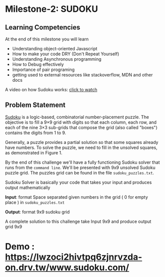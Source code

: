 # Milestone-2: SUDOKU

## Learning Competencies
At the end of this milestone you will learn
 - Understanding object-oriented Javascript
 - How to make your code DRY (Don't Repeat Yourself)
 - Understanding Asynchronous programming
 - How to Debug effectively
 - Importance of pair programing
 - getting used to external resources like stackoverflow, MDN and other docs

A video on how Sudoku works: [click to watch](https://youtu.be/OtKxtvMUahA)

## Problem Statement

[Sudoku](http://en.wikipedia.org/wiki/Sudoku) is a logic-based, combinatorial number-placement puzzle. The objective is to fill a 9×9 grid with digits so that each column, each row, and each of the nine 3×3 sub-grids that compose the grid (also called "boxes") contains the digits from 1 to 9.

Generally, a puzzle provides a partial solution so that some squares already have numbers. To solve the puzzle, we need to fill in the unsolved squares, as demonstrated in Figure 1.

By the end of this challenge we'll have a fully functioning Sudoku solver that runs from the `command line`.  We'll be presented with 9x9 unsolved Sudoku puzzle grid. The puzzles grid can be found in the file `sudoku_puzzles.txt`.

Sudoku Solver is basically your code that takes your input and produces output mathematically

<b>Input</b>: format Space separated given numbers in the grid ( 0 for empty place ) in `sudoku_puzzles.txt`

<b>Output</b>: format 9x9 sudoku grid

A complete solution to this challenge take Input 9x9 and produce output grid 9x9

# Demo : https://lwzoci2hivtpq6zjnrvzda-on.drv.tw/www.sudoku.com/
